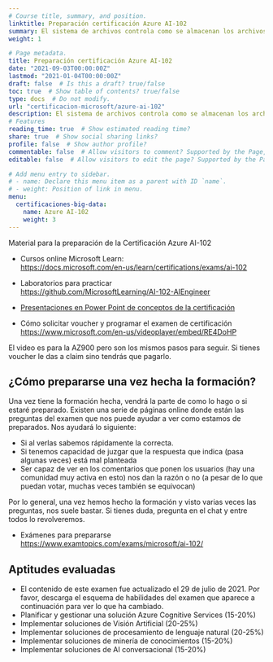 ```yaml
---
# Course title, summary, and position.
linktitle: Preparación certificación Azure AI-102
summary: El sistema de archivos controla como se almacenan los archivos en el ordenador. Sus dos tareas principales son guardar y leer archivos previamente guardados.
weight: 1

# Page metadata.
title: Preparación certificación Azure AI-102
date: "2021-09-03T00:00:00Z"
lastmod: "2021-01-04T00:00:00Z"
draft: false  # Is this a draft? true/false
toc: true  # Show table of contents? true/false
type: docs  # Do not modify.
url: "certificacion-microsoft/azure-ai-102"
description: El sistema de archivos controla como se almacenan los archivos en el ordenador. Sus dos tareas principales son guardar y leer archivos previamente guardados.
# Features
reading_time: true  # Show estimated reading time?
share: true  # Show social sharing links?
profile: false  # Show author profile?
commentable: false  # Allow visitors to comment? Supported by the Page, Post, and Docs content types.
editable: false  # Allow visitors to edit the page? Supported by the Page, Post, and Docs content types.

# Add menu entry to sidebar.
# - name: Declare this menu item as a parent with ID `name`.
# - weight: Position of link in menu.
menu:
  certificaciones-big-data:
    name: Azure AI-102
    weight: 3
---
```


Material para la preparación de la Certificación Azure AI-102

- Cursos online Microsoft Learn: </br>
https://docs.microsoft.com/en-us/learn/certifications/exams/ai-102

- Laboratorios para practicar </br>
https://github.com/MicrosoftLearning/AI-102-AIEngineer

- [Presentaciones en Power Point de conceptos de la certificación](https://www.marcusrb.com/files/zip/AI-102T00A-ENU-PowerPoint.zip)

- Cómo solicitar voucher y programar el examen de certificación </br>
https://www.microsoft.com/en-us/videoplayer/embed/RE4DoHP

El video es para la AZ900 pero son los mismos pasos para seguir. Si tienes voucher le das a claim sino tendrás que pagarlo.

## ¿Cómo prepararse una vez hecha la formación?

Una vez tiene la formación hecha, vendrá la parte de como lo hago o si estaré preparado. Existen una serie de páginas online donde están las preguntas del examen que nos puede ayudar a ver como estamos de preparados. Nos ayudará lo siguiente: 

- Si al verlas sabemos rápidamente la correcta. 
- Si tenemos capacidad de juzgar que la respuesta que indica (pasa algunas veces) está mal planteada
- Ser capaz de ver en los comentarios que ponen los usuarios (hay una comunidad muy activa en esto) nos dan la razón o no (a pesar de lo que puedan votar, muchas veces también se equivocan)
 
Por lo general, una vez hemos hecho la formación y visto varias veces las preguntas, nos suele bastar. Si tienes duda, pregunta en el chat y entre todos lo revolveremos.

- Exámenes para prepararse </br>
https://www.examtopics.com/exams/microsoft/ai-102/

## Aptitudes evaluadas

- El contenido de este examen fue actualizado el 29 de julio de 2021. Por favor, descarga el esquema de habilidades del examen que aparece a continuación para ver lo que ha cambiado.
- Planificar y gestionar una solución Azure Cognitive Services (15-20%)
- Implementar soluciones de Visión Artificial (20-25%)
- Implementar soluciones de procesamiento de lenguaje natural (20-25%)
- Implementar soluciones de minería de conocimientos (15-20%)
- Implementar soluciones de AI conversacional (15-20%)
